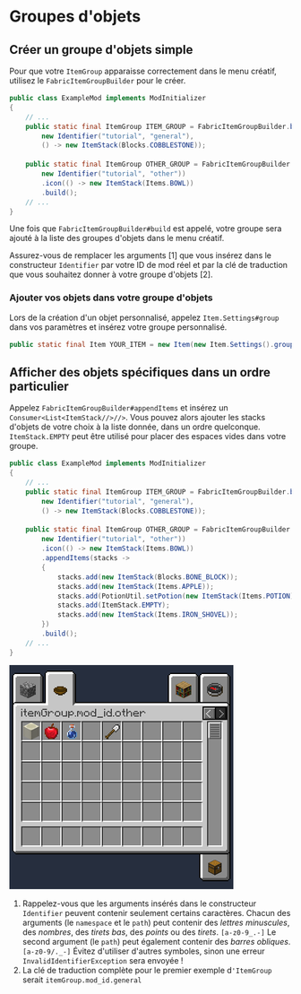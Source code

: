 # Groupes d'objets

## Créer un groupe d'objets simple

Pour que votre `ItemGroup` apparaisse correctement dans le menu créatif, utilisez le `FabricItemGroupBuilder` pour le créer.

```java
public class ExampleMod implements ModInitializer
{
    // ...
    public static final ItemGroup ITEM_GROUP = FabricItemGroupBuilder.build(
        new Identifier("tutorial", "general"),
        () -> new ItemStack(Blocks.COBBLESTONE));

    public static final ItemGroup OTHER_GROUP = FabricItemGroupBuilder.create(
        new Identifier("tutorial", "other"))
        .icon(() -> new ItemStack(Items.BOWL))
        .build();
    // ...
}
```

Une fois que `FabricItemGroupBuilder#build` est appelé, votre groupe sera ajouté à la liste des groupes d'objets dans le menu créatif.

Assurez-vous de remplacer les arguments \[1\] que vous insérez dans le constructeur `Identifier` par votre ID de mod réel et par la clé de traduction que vous souhaitez donner à votre groupe d'objets \[2\].

### Ajouter vos objets dans votre groupe d'objets

Lors de la création d'un objet personnalisé, appelez `Item.Settings#group` dans vos paramètres et insérez votre groupe personnalisé.

```java
public static final Item YOUR_ITEM = new Item(new Item.Settings().group(ExampleMod.ITEM_GROUP));
```

## Afficher des objets spécifiques dans un ordre particulier

Appelez `FabricItemGroupBuilder#appendItems` et insérez un `Consumer<List<ItemStack//>//>`. Vous pouvez alors ajouter les stacks d'objets de votre choix à la liste donnée, dans un ordre quelconque. `ItemStack.EMPTY` peut être utilisé pour placer des espaces vides dans votre groupe.

```java
public class ExampleMod implements ModInitializer
{
    // ...
    public static final ItemGroup ITEM_GROUP = FabricItemGroupBuilder.build(
        new Identifier("tutorial", "general"),
        () -> new ItemStack(Blocks.COBBLESTONE));

    public static final ItemGroup OTHER_GROUP = FabricItemGroupBuilder.create(
        new Identifier("tutorial", "other"))
        .icon(() -> new ItemStack(Items.BOWL))
        .appendItems(stacks ->
        {
            stacks.add(new ItemStack(Blocks.BONE_BLOCK));
            stacks.add(new ItemStack(Items.APPLE));
            stacks.add(PotionUtil.setPotion(new ItemStack(Items.POTION), Potions.WATER));
            stacks.add(ItemStack.EMPTY);
            stacks.add(new ItemStack(Items.IRON_SHOVEL));
        })
        .build();
    // ...
}
```

![](../../.gitbook/assets/item_group_append_items%20%281%29.png)

1. Rappelez-vous que les arguments insérés dans le constructeur `Identifier` peuvent contenir seulement certains caractères. Chacun des arguments \(le `namespace` et le `path`\) peut contenir des _lettres minuscules_, des _nombres_, des _tirets bas_, des _points_ ou des _tirets_. `[a-z0-9_.-]` Le second argument \(le `path`\) peut également contenir des _barres obliques_. `[a-z0-9/._-]` Évitez d'utiliser d'autres symboles, sinon une erreur `InvalidIdentifierException` sera envoyée !
2. La clé de traduction complète pour le premier exemple d`'ItemGroup` serait `itemGroup.mod_id.general`

